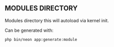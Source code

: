 ## MODULES DIRECTORY

Modules directory this will autoload via kernel init.


Can be generated with:

```bash
php bin/neon app:generate:module
```
